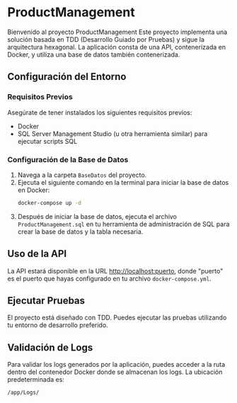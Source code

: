 # ProductManagement

Bienvenido al proyecto ProductManagement Este proyecto implementa una solución basada en TDD (Desarrollo Guiado por Pruebas) y sigue la arquitectura hexagonal. La aplicación consta de una API, contenerizada en Docker, y utiliza una base de datos también contenerizada.

## Configuración del Entorno

### Requisitos Previos
Asegúrate de tener instalados los siguientes requisitos previos:
- Docker
- SQL Server Management Studio (u otra herramienta similar) para ejecutar scripts SQL

### Configuración de la Base de Datos
1. Navega a la carpeta `BaseDatos` del proyecto.
2. Ejecuta el siguiente comando en la terminal para iniciar la base de datos en Docker:
    ```bash
    docker-compose up -d
    ```
3. Después de iniciar la base de datos, ejecuta el archivo `ProductManagement.sql` en tu herramienta de administración de SQL para crear la base de datos y la tabla necesaria.
## Uso de la API
La API estará disponible en la URL [http://localhost:puerto](http://localhost:puerto), donde "puerto" es el puerto que hayas configurado en tu archivo `docker-compose.yml`.


## Ejecutar Pruebas
El proyecto está diseñado con TDD. Puedes ejecutar las pruebas utilizando tu entorno de desarrollo preferido.

## Validación de Logs

Para validar los logs generados por la aplicación, puedes acceder a la ruta dentro del contenedor Docker donde se almacenan los logs. La ubicación predeterminada es:

```plaintext
/app/Logs/
```

